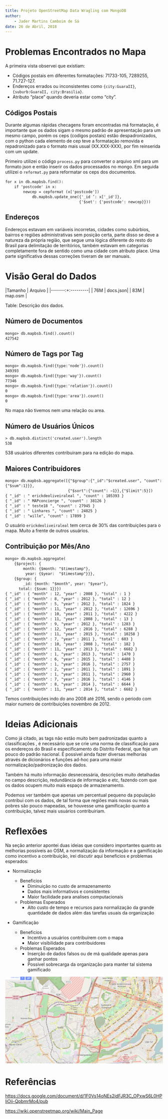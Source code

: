 ```yaml
---
title: Projeto OpenStreetMap Data Wragling com MongoDB
author:
	- Jader Martins Camboim de Sá
date: 26 de Abril, 2018
---
```



# Problemas Encontrados no Mapa
A primeira vista observei que existiam:

+ Códigos postais em diferentes formatações: 71733-105, 7289255, 71.727-127.
+ Endereços errados ou inconsistentes como `{city:GuaraII}`, `{suburb:GuaraII, city:Brasilia}`.
+ Atributo “place” quando deveria estar como “city”.


## Códigos Postais
Durante algumas rápidas checagens foram encontradas má formatação, é importante
que os dados sigam o mesmo padrão de apresentação para um mesmo campo, porém os
ceps (codigos postais) estão despadronizados, com o python cada elemento de cep
teve a formatação removida e repadronizado para o formato mais usual
(XX.XXX-XXX), por fim reinserida com um update.

Primeiro utilizei o código `process.py` para converter o arquivo xml para um
formato json e então inserir os dados processados no mongo. Em seguida utilizei
o `reformat.py` para reformatar os ceps dos documentos.

```{#reformat .python3 .numberLines startFrom="13"}
for x in db.mapbsb.find():
	if 'postcode' in x:
		newcep = cepformat (x['postcode'])
			db.mapbsb.update_one({'_id ’: x['_id']},
								 {'$set': {'postcode': newcep}}))
```


## Endereços
Endereços estavam em variáveis incorretas, cidades como subúrbios, bairros e
regiões administrativas sem posição certa, parte disso se deve a natureza da
própria região, que segue uma lógica diferente do resto do Brasil para
delimitação de territórios, também estavam em categorias completamente fora de
sentido como uma cidade com atributo place. Uma parte significativa dessas
correções tiveram de ser manuais.

# Visão Geral do Dados

|Tamanho |	Arquivo |
|-------:+:---------|
|    76M | docs.json|
|    83M | map.osm  |

Table: Descrição dos dados.

## Número de Documentos
```
mongo> db.mapbsb.find().count()
427542
```

## Número de Tags por Tag
```
mongo> db.mapbsb.find({type:'node'}).count()
349393
mongo> db.mapbsb.find({type:'way'}).count()
77346
mongo> db.mapbsb.find({type:'relation'}).count()
0
mongo> db.mapbsb.find({type:'area'}).count()
0
```
No mapa não tivemos nem uma relação ou area.

## Número de Usuários Únicos
```
> db.mapbsb.distinct('created.user').length
538
```
538 usuários diferentes contribuiram para na edição do mapa.

## Maiores Contribuidores
```
mongo> db.mapbsb.aggregate([{"$group":{"_id":"$created.user", "count":{"$sum":1}}},
							{"$sort":{"count": −1}},{"$limit":5}])
{ "_id" : " erickdeoliveiraleal ", "count" : 105393 }
{ "_id" : " MAPconcierge ", "count" : 38126 }
{ "_id" : " teste18 ", "count" : 27945 }
{ "_id" : " Linhares ", "count" : 24825 }
{ "_id" : "wille", "count" : 17899 }
```
O usuário `erickdeoliveiraleal` tem cerca de 30% das contribuições para o mapa.
Muito a frente de outros usuários.

## Contribuição por Mês/Ano
```
mongo> db.mapbsb.aggregate(
    {$project: {
        month: {$month: "$timestamp"},
         year: {$year:  "$timestamp"}}},
    {$group: {
        _id: {month: "$month", year: "$year"},
      total: {$sum: 1}}})
{ "_id" : { "month" : 12, "year" : 2008 }, "total" : 1 }
{ "_id" : { "month" : 8, "year" : 2012 }, "total" : 12 }
{ "_id" : { "month" : 5, "year" : 2012 }, "total" : 1824 }
{ "_id" : { "month" : 11, "year" : 2012 }, "total" : 12696 }
{ "_id" : { "month" : 10, "year" : 2011 }, "total" : 4222 }
{ "_id" : { "month" : 11, "year" : 2008 }, "total" : 13 }
{ "_id" : { "month" : 9, "year" : 2012 }, "total" : 1283 }
{ "_id" : { "month" : 12, "year" : 2016 }, "total" : 6288 }
{ "_id" : { "month" : 11, "year" : 2015 }, "total" : 10258 }
{ "_id" : { "month" : 7, "year" : 2011 }, "total" : 603 }
{ "_id" : { "month" : 10, "year" : 2008 }, "total" : 182 }
{ "_id" : { "month" : 11, "year" : 2013 }, "total" : 6682 }
{ "_id" : { "month" : 1, "year" : 2013 }, "total" : 1470 }
{ "_id" : { "month" : 6, "year" : 2015 }, "total" : 4408 }
{ "_id" : { "month" : 1, "year" : 2016 }, "total" : 2757 }
{ "_id" : { "month" : 2, "year" : 2011 }, "total" : 1891 }
{ "_id" : { "month" : 1, "year" : 2011 }, "total" : 2960 }
{ "_id" : { "month" : 7, "year" : 2016 }, "total" : 4146 }
{ "_id" : { "month" : 8, "year" : 2014 }, "total" : 6644 }
{ "_id" : { "month" : 11, "year" : 2014 }, "total" : 6682 }
```
Temos contribuições indo do ano 2008 até 2016, sendo o periodo com maior numero
de contribuições novembro de 2012.

# Ideias Adicionais
Como já citado, as tags não estão muito bem padronizadas quanto a classificações
, é necessário que se crie uma norma de classificação para os endereços do
Brasil e especificamento do Distrito Federal, que foje um pouco do padrão
nacional. É possivel ainda fazer diversas melhorias através de dicionários e
funções ad-hoc para uma maior normalização/padronização dos dados.

Também há muito informação desnecessária, descrições muito detalhadas no campo
descrição, redundância de informação e etc, fazendo com que os dados ocupem
muito mais espaço de armazenamento.

Podemos ver também que apenas um percentual pequeno da população contribui com
os dados, de tal forma que regiões mais novas ou mais pobres são pouco mapeadas,
se houvesse uma gamificação quanto a contribuição, talvez mais usuários
contribuiriam.

# Reflexões
Na seção anterior apontei duas ideias que considero importantes quanto as
melhorias possiveis ao OSM, a normalização da informação e a gamificação como
incentivo a contribuição, irei discutir aqui beneficios e problemas esperados:

- Normalização
    - Beneficios
        - Diminuição no custo de armazenamento
        - Dados mais informativos e consistentes
        - Maior facilidade para analises computacionais
    - Problemas Esperados
        - Alto custo de tempo e recursos para normalização da grande quantidade
de dados além das tarefas usuais da organização

- Gamificação
    - Beneficios
        - Incentivo a usuários contribuírem com o mapa
        - Maior visibilidade para contribuidores
    - Problemas Esperados
        - Inserção de dados falsos ou de má qualidade apenas para ganhar pontos
        - Possivel sobrecarga da organização para manter tal sistema gamificado

![Entorno, Brasília, Distrito Federal - Brasil](map.png)

# Referências
https://docs.google.com/document/d/1F0Vs14oNEs2idFJR3C_OPxwS6L0HPliOii-QpbmrMo4/pub

https://wiki.openstreetmap.org/wiki/Main_Page
